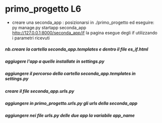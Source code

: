 # primo_progetto L6
 - creare una seconda_app :
 posizionarsi in ./primo_progetto ed eseguire: py manage.py startapp seconda_app
 http://127.0.0.1:8000/seconda_app/if
 la pagina esegue degli if utilizzando i parametri ricevuti
 
 ##### nb.creare la cartella seconda_app.templates e dentro il file es_if.html 
 ##### aggiugere l'app a quelle installate in settings.py 
 ##### aggiungere il percorso della cartella seconda_app.templates in settings.py  
 ##### creare il file seconda_app.urls.py
 ##### aggiungere in primo_progetto.urls.py gli urls della seconda_app
 ##### aggiungere nei file urls.py delle due app la variabile app_name